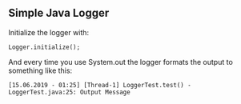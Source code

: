 ## Simple Java Logger

Initialize the logger with:

```
Logger.initialize();
```

And every time you use System.out the logger formats the output to something like this:

```
[15.06.2019 - 01:25] [Thread-1] LoggerTest.test() - LoggerTest.java:25: Output Message
```